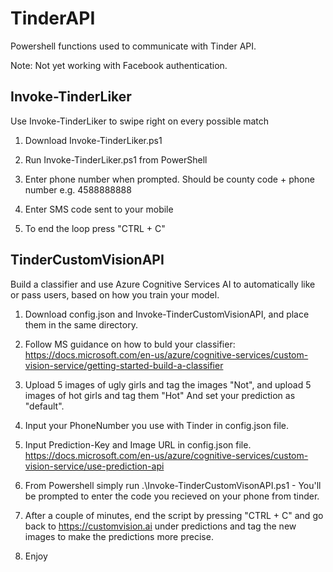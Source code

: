 # TinderAPI

Powershell functions used to communicate with Tinder API.

Note: Not yet working with Facebook authentication.

## Invoke-TinderLiker

Use Invoke-TinderLiker to swipe right on every possible match

1. Download Invoke-TinderLiker.ps1

2. Run Invoke-TinderLiker.ps1 from PowerShell

3. Enter phone number when prompted. Should be county code + phone number e.g. 4588888888

4. Enter SMS code sent to your mobile

5. To end the loop press "CTRL + C"

## TinderCustomVisionAPI

Build a classifier and use Azure Cognitive Services AI to automatically like or pass users, based on how you train your model.

1. Download config.json and Invoke-TinderCustomVisionAPI, and place them in the same directory.

2. Follow MS guidance on how to buld your classifier: <https://docs.microsoft.com/en-us/azure/cognitive-services/custom-vision-service/getting-started-build-a-classifier>

3. Upload 5 images of ugly girls and tag the images "Not", and upload 5 images of hot girls and tag them "Hot"
And set your prediction as "default".

4. Input your PhoneNumber you use with Tinder in config.json file.

5. Input Prediction-Key and Image URL in config.json file. <https://docs.microsoft.com/en-us/azure/cognitive-services/custom-vision-service/use-prediction-api>

6. From Powershell simply run .\Invoke-TinderCustomVisonAPI.ps1 - You'll be prompted to enter the code you recieved on your phone from tinder.

7. After a couple of minutes, end the script by pressing "CTRL + C" and go back to <https://customvision.ai> under predictions and tag the new images to make the predictions more precise.

8. Enjoy
